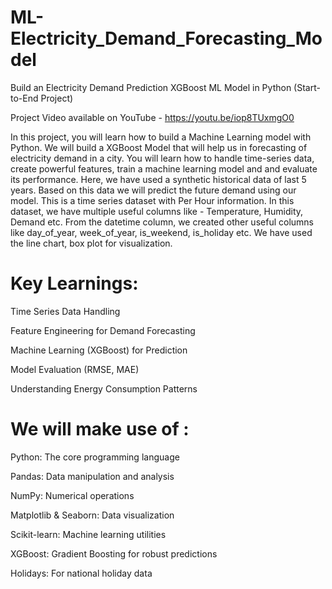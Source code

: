 # ML-Electricity_Demand_Forecasting_Model
Build an Electricity Demand Prediction XGBoost ML Model in Python (Start-to-End Project) 

Project Video available on YouTube - https://youtu.be/iop8TUxmgO0


In this project, you will learn how to build a Machine Learning model with Python. 
We will build a XGBoost Model that will help us in forecasting of electricity demand in a city. 
You will learn how to handle time-series data, create powerful features, train a machine learning model and and evaluate its performance.
Here, we have used a synthetic historical data of last 5 years. Based on this data we will predict the future demand using our model.
This is a time series dataset with Per Hour information. In this dataset, we have multiple useful columns like - Temperature, Humidity, Demand etc.
From the datetime column, we created other useful columns like day_of_year, week_of_year, is_weekend, is_holiday etc.
We have used the line chart, box plot for visualization.

# Key Learnings:

Time Series Data Handling

Feature Engineering for Demand Forecasting

Machine Learning (XGBoost) for Prediction

Model Evaluation (RMSE, MAE)

Understanding Energy Consumption Patterns

# We will make use of :

Python: The core programming language

Pandas: Data manipulation and analysis

NumPy: Numerical operations

Matplotlib & Seaborn: Data visualization

Scikit-learn: Machine learning utilities

XGBoost: Gradient Boosting for robust predictions

Holidays: For national holiday data

